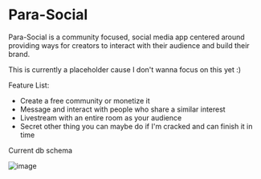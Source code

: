 # Para-Social
Para-Social is a community focused, social media app centered around providing ways for creators to interact with their audience and build their brand.

This is currently a placeholder cause I don't wanna focus on this yet :)

Feature List:
  * Create a free community or monetize it
  * Message and interact with people who share a similar interest
  * Livestream with an entire room as your audience
  * Secret other thing you can maybe do if I'm cracked and can finish it in time

Current db schema

![image](https://github.com/dylan-mcdougall/Para-Social/assets/107007986/8f9ebd95-5689-41be-bff0-631157b5ea0b)



